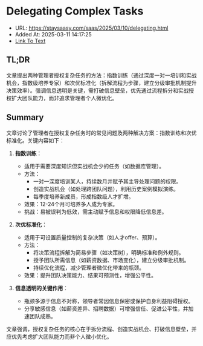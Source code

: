 # Delegating Complex Tasks
- URL: https://staysaasy.com/saas/2025/03/10/delegating.html
- Added At: 2025-03-11 14:17:25
- [Link To Text](2025-03-11-delegating-complex-tasks_raw.md)

## TL;DR
文章提出两种管理者授权复杂任务的方法：指数训练（通过深度一对一培训和实战机会，指数级培养专家）和次优标准化（拆解流程为步骤，建立分级审批机制提升决策效率）。强调信息透明是关键，需打破信息壁垒，优先通过流程拆分和实战授权扩大团队能力，而非追求管理者个人微优化。

## Summary
文章讨论了管理者在授权复杂任务时的常见问题及两种解决方案：指数训练和次优标准化。关键内容如下：  
1. **指数训练**：  
   - 适用于需要深度知识但实战机会少的任务（如数据库管理）。  
   - 方法：  
     - 一对一深度培训某人，持续数月并赋予其主导处理问题的权限。  
     - 创造实战机会（如处理跨团队问题），利用历史案例模拟演练。  
     - 每季度培养新成员，形成指数级人才扩增。  
   - 效果：12-24个月可培养多人成为专家。  
   - 挑战：易被误判为低效，需主动赋予信息和权限降低信息差。  

2. **次优标准化**：  
   - 适用于可设置质量控制的复杂决策（如人才offer、预算）。  
   - 方法：  
     - 将决策流程拆解为简易步骤（如决策树），明确标准和例外规则。  
     - 授予团队所需信息（如薪资数据、市场变化），建立分级审批机制。  
     - 持续优化流程，减少管理者微优化带来的瓶颈。  
   - 效果：提升团队决策能力、结果可预测性，增强公平性。  

3. **信息透明的关键作用**：  
   - 瓶颈多源于信息不对称，领导者常因信息保密或保护自身利益阻碍授权。  
   - 分享敏感信息（如薪资差异、招聘数据）可增强信任、促进公平性，并加速团队成熟。  

文章强调，授权复杂任务的核心在于拆分流程、创造实战机会、打破信息壁垒，并应优先考虑扩大团队能力而非个人微小优化。
